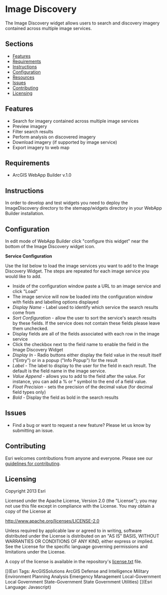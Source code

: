 # Image Discovery
The Image Discovery widget allows users to search and discovery imagery contained across multiple image services.
## Sections

* [Features](#features)
* [Requirements](#requirements)
* [Instructions](#instructions)
* [Configuration](#configuration)
* [Resources](#resources)
* [Issues](#issues)
* [Contributing](#contributing)
* [Licensing](#licensing)

## Features
* Search for imagery contained across multiple image services
* Preview imagery
* Filter search results
* Perform analysis on discovered imagery
* Download imagery (if supported by image service)
* Export imagery to web map

## Requirements
* ArcGIS WebApp Builder v.1.0

## Instructions
In order to develop and test widgets you need to deploy the ImageDiscovery directory to the stemapp/widgets directory in your WebApp Builder installation.


## Configuration

In edit mode of WebApp Builder click "configure this widget" near the bottom of the Image Discovery widget icon.

**Service Configuration**

Use the list below to load the image services you want to add to the Image Discovery Widget. The steps are repeated for each image service you would like to add.

* Inside of the configuration window paste a URL to an image service and click "Load"
* The image service will now be loaded into the configuration window with fields and labelling options displayed
 * *Display Name* - Label used to identify which service the search results come from
 * *Sort Configuration* - allow the user to sort the service's search results by these fields. If the service does not contain these fields please leave them unchecked.
* Display fields are all of the fields associated with each row in the image service
 * Click the checkbox next to the field name to enable the field in the Image Discovery Widget
 * *Display In* - Radio buttons either display the field value in the result itself ("Entry") or in a popup ("Info Popup") for the result
 * *Label* - The label to display to the user for the field in each result. The default is the field name in the image service.
 * *Value Append* - allows you to add to the field after the value. For instance, you can add a % or &deg; symbol to the end of a field value.
 * *Float Precision* - sets the precision of the decimal value (for decimal field types only)
 * *Bold* - Display the field as bold in the search results


## Issues
* Find a bug or want to request a new feature?  Please let us know by submitting an issue.

## Contributing
Esri welcomes contributions from anyone and everyone. Please see our [guidelines for contributing](https://github.com/esri/contributing).


## Licensing
Copyright 2013 Esri

Licensed under the Apache License, Version 2.0 (the "License");
you may not use this file except in compliance with the License.
You may obtain a copy of the License at

   http://www.apache.org/licenses/LICENSE-2.0

Unless required by applicable law or agreed to in writing, software
distributed under the License is distributed on an "AS IS" BASIS,
WITHOUT WARRANTIES OR CONDITIONS OF ANY KIND, either express or implied.
See the License for the specific language governing permissions and
limitations under the License.

A copy of the license is available in the repository's
[license.txt](license.txt) file.

[](Esri Tags: ArcGISSolutions ArcGIS Defense and Intelligence Military Environment Planning Analysis Emergency Management Local-Government Local Government State-Government State Government Utilities)
[](Esri Language: Javascript)
